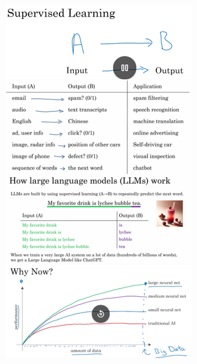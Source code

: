 ![alt text](assets/supervised_learning.png)
![alt text](assets/applications.png)
![alt text](assets/llms.png)
![alt text](assets/why_now.png)